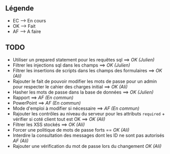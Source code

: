 ## Légende
- EC --> En cours
- OK --> Fait
- AF --> A faire

## TODO
* Utiliser un prepared statement pour les requêtes sql ==> *OK (Julien)*
* Filtrer les injections sql dans les champs ==> *OK (Julien)*
* Filtrer les insertions de scripts dans les champs des formulaires ==> *OK (Ali)*
* Rajouter le fait de pouvoir modifier les mots de passe pour un admin pour respecter le cahier des charges initial ==> *OK (Ali)*
* Hasher les mots de passe dans la base de données ==> *OK (Julien)*
* Rapport ==> *AF (En commun)*
* PowerPoint ==> *AF (En commun)*
* Mode d'emploi à modifier si nécessaire ==> *AF (En commun)*
* Rajouter les contrôles au niveau du serveur pour les attributs `required` + vérifier si coté client tout est OK ==> *OK (Ali)*
* Filtrer les XSS stockés ==> *OK (Ali)*
* Forcer une politique de mots de passe forts == *OK (Ali)*
* Interdire la consultation des messages dont les ID ne sont pas autorisés *AF (Ali)*
* Rajouter une vérification du mot de passe lors du changement *OK (Ali)*